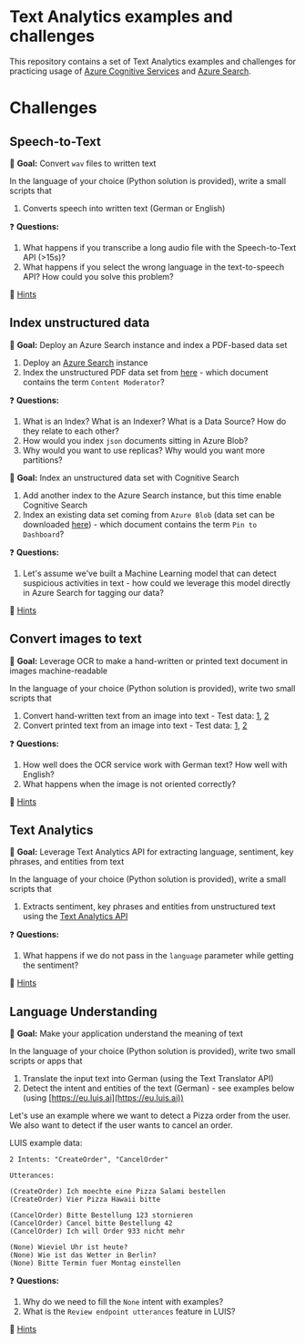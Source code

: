 # Text Analytics examples and challenges

This repository contains a set of Text Analytics examples and challenges for practicing usage of [Azure Cognitive Services](https://azure.microsoft.com/en-us/services/cognitive-services/) and [Azure Search](https://azure.microsoft.com/en-us/services/search/).

# Challenges

## Speech-to-Text

:triangular_flag_on_post: **Goal:** Convert `wav` files to written text

In the language of your choice (Python solution is provided), write a small scripts  that

1. Converts speech into written text (German or English)

:question: **Questions:** 

1. What happens if you transcribe a long audio file with the Speech-to-Text API (>15s)?
1. What happens if you select the wrong language in the text-to-speech API? How could you solve this problem?

:see_no_evil: [Hints](hints/speech-to-text.md)

## Index unstructured data

:triangular_flag_on_post: **Goal:** Deploy an Azure Search instance and index a PDF-based data set 

1. Deploy an [Azure Search](https://docs.microsoft.com/en-us/azure/search/search-create-service-portal) instance
1. Index the unstructured PDF data set from [here](data/search-dataset-pdf.zip) - which document contains the term `Content Moderator`?

:question: **Questions:** 

1. What is an Index? What is an Indexer? What is a Data Source? How do they relate to each other?
1. How would you index `json` documents sitting in Azure Blob?
1. Why would you want to use replicas? Why would you want more partitions?

:triangular_flag_on_post: **Goal:** Index an unstructured data set with Cognitive Search

1. Add another index to the Azure Search instance, but this time enable Cognitive Search
1. Index an existing data set coming from `Azure Blob` (data set can be downloaded [here](data/search-dataset-cognitive.zip)) - which document contains the term `Pin to Dashboard`?

:question: **Questions:** 

1. Let's assume we've built a Machine Learning model that can detect suspicious activities in text - how could we leverage this model directly in Azure Search for tagging our data?

:see_no_evil: [Hints](hints/index_data.md)

## Convert images to text

:triangular_flag_on_post: **Goal:** Leverage OCR to make a hand-written or printed text document in images machine-readable

In the language of your choice (Python solution is provided), write two small scripts that

1. Convert hand-written text from an image into text - Test data: [1](https://bootcamps.blob.core.windows.net/ml-test-images/ocr_handwritten_1.jpg), [2](https://bootcamps.blob.core.windows.net/ml-test-images/ocr_handwritten_2.jpg)
1. Convert printed text from an image into text - Test data: [1](https://bootcamps.blob.core.windows.net/ml-test-images/ocr_printed_1.jpg), [2](https://bootcamps.blob.core.windows.net/ml-test-images/ocr_printed_2.jpg)

:question: **Questions:** 

1. How well does the OCR service work with German text? How well with English?
1. What happens when the image is not oriented correctly?

:see_no_evil: [Hints](hints/ocr.md)

## Text Analytics

:triangular_flag_on_post: **Goal:** Leverage Text Analytics API for extracting language, sentiment, key phrases, and entities from text

In the language of your choice (Python solution is provided), write a small scripts that

1. Extracts sentiment, key phrases and entities from unstructured text using the [Text Analytics API](https://azure.microsoft.com/en-us/services/cognitive-services/text-analytics/)

:question: **Questions:** 

1. What happens if we do not pass in the `language` parameter while getting the sentiment? 

:see_no_evil: [Hints](hints/text_analytics.md)

## Language Understanding

:triangular_flag_on_post: **Goal:** Make your application understand the meaning of text

In the language of your choice (Python solution is provided), write two small scripts or apps that

1. Translate the input text into German (using the Text Translator API)
1. Detect the intent and entities of the text (German) - see examples below (using [https://eu.luis.ai](https://eu.luis.ai))

Let's use an example where we want to detect a Pizza order from the user. We also want to detect if the user wants to cancel an order.

LUIS example data:

```
2 Intents: "CreateOrder", "CancelOrder"

Utterances:

(CreateOrder) Ich moechte eine Pizza Salami bestellen 
(CreateOrder) Vier Pizza Hawaii bitte 

(CancelOrder) Bitte Bestellung 123 stornieren
(CancelOrder) Cancel bitte Bestellung 42
(CancelOrder) Ich will Order 933 nicht mehr

(None) Wieviel Uhr ist heute?
(None) Wie ist das Wetter in Berlin?
(None) Bitte Termin fuer Montag einstellen
```

:question: **Questions:** 

1. Why do we need to fill the `None` intent with examples?
1. What is the `Review endpoint utterances` feature in LUIS?

:see_no_evil: [Hints](hints/language_understanding.md)